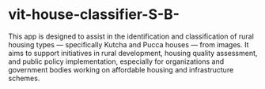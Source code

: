 # vit-house-classifier-S-B-
This app is designed to assist in the identification and classification of rural housing types — specifically Kutcha and Pucca houses — from images. It aims to support initiatives in rural development, housing quality assessment, and public policy implementation, especially for organizations and government bodies working on affordable housing and infrastructure schemes.

